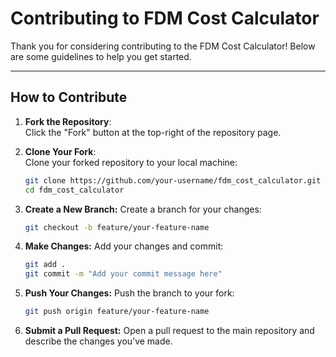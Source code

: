 # Contributing to FDM Cost Calculator

Thank you for considering contributing to the FDM Cost Calculator! Below are some guidelines to help you get started.

---

## How to Contribute

1. **Fork the Repository**:  
   Click the "Fork" button at the top-right of the repository page.

2. **Clone Your Fork**:  
   Clone your forked repository to your local machine:
   ```bash
   git clone https://github.com/your-username/fdm_cost_calculator.git
   cd fdm_cost_calculator

3. **Create a New Branch:**
   Create a branch for your changes:
   ```bash
   git checkout -b feature/your-feature-name
   ```

4. **Make Changes:**
   Add your changes and commit:
   ```bash
   git add .
   git commit -m "Add your commit message here"
   ```

5. **Push Your Changes:**
   Push the branch to your fork:
   ```bash
   git push origin feature/your-feature-name
   ```

6. **Submit a Pull Request:**
   Open a pull request to the main repository and describe the changes you’ve made.

